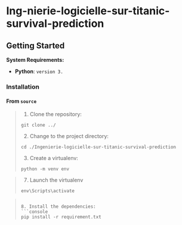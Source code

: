 # Ing-nierie-logicielle-sur-titanic-survival-prediction



##  Getting Started

**System Requirements:**

* **Python**: `version 3.`

###  Installation

<h4>From <code>source</code></h4>

> 1. Clone the  repository:
>
> ```console
> git clone ../
> ```
>
> 2. Change to the project directory:
> ```console
> cd ./Ingenierie-logicielle-sur-titanic-survival-prediction
> ```
>
> 3. Create a virtualenv:
> ```console
> python -m venv env
> ```
>


>
> 7. Launch the virtualenv
> ```console
> env\Scripts\activate

> ```
>
> 8. Install the dependencies:
> ```console
> pip install -r requirement.txt
> ```
> 
